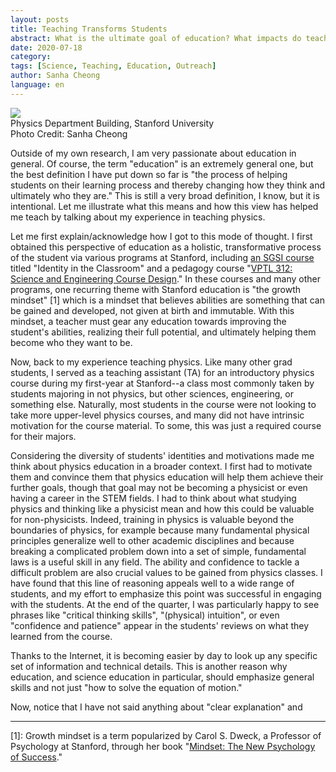 ```yaml
---
layout: posts
title: Teaching Transforms Students
abstract: What is the ultimate goal of education? What impacts do teachers have on their students?
date: 2020-07-18
category: 
tags: [Science, Teaching, Education, Outreach]
author: Sanha Cheong
language: en
---
```


<img src="{{ site.base }}assets/img/posts/2020-07-18-header.jpg" class="post-img"/>

<div class="img-caption">Physics Department Building, Stanford University
<div class="img-ref">Photo Credit: Sanha Cheong</div>
</div>

Outside of my own research, I am very passionate about education in general. Of course, the term "education" is an extremely general one, but the best definition I have put down so far is "the process of helping students on their learning process and thereby changing how they think and ultimately who they are." This is still a very broad definition, I know, but it is intentional. Let me illustrate what this means and how this view has helped me teach by talking about my experience in teaching physics.

Let me first explain/acknowledge how I got to this mode of thought. I first obtained this perspective of education as a holistic, transformative process of the student via various programs at Stanford, including [an SGSI course](https://vpge.stanford.edu/interdisciplinary-learning/sgsi/2018) titled "Identity in the Classroom" and a pedagogy course "[VPTL 312: Science and Engineering Course Design](https://vptl.stanford.edu/node/1066)." In these courses and many other programs, one recurring theme with Stanford education is "the growth mindset" [1] which is a mindset that believes abilities are something that can be gained and developed, not given at birth and immutable. With this mindset, a teacher must gear any education towards improving the student's abilities, realizing their full potential, and ultimately helping them become who they want to be.

Now, back to my experience teaching physics. Like many other grad students, I served as a teaching assistant (TA) for an introductory physics course during my first-year at Stanford--a class most commonly taken by students majoring in not physics, but other sciences, engineering, or something else. Naturally, most students in the course were not looking to take more upper-level physics courses, and many did not have intrinsic motivation for the course material. To some, this was just a required course for their majors.

Considering the diversity of students' identities and motivations made me think about physics education in a broader context. I first had to motivate them and convince them that physics education will help them achieve their further goals, though that goal may not be becoming a physicist or even having a career in the STEM fields. I had to think about what studying physics and thinking like a physicist mean and how this could be valuable for non-physicists. Indeed, training in physics is valuable beyond the boundaries of physics, for example because many fundamental physical principles generalize well to other academic disciplines and because breaking a complicated problem down into a set of simple, fundamental laws is a useful skill in any field. The ability and confidence to tackle a difficult problem are also crucial values to be gained from physics classes. I have found that this line of reasoning appeals well to a wide range of students, and my effort to emphasize this point was successful in engaging with the students. At the end of the quarter, I was particularly happy to see phrases like "critical thinking skills", "(physical) intuition", or even "confidence and patience" appear in the students' reviews on what they learned from the course.

Thanks to the Internet, it is becoming easier by day to look up any specific set of information and technical details. This is another reason why education, and science education in particular, should emphasize general skills and not just "how to solve the equation of motion."

Now, notice that I have not said anything about "clear explanation" and 

***

[1]: Growth mindset is a term popularized by Carol S. Dweck, a Professor of Psychology at Stanford, through her book "[Mindset: The New Psychology of Success](https://www.amazon.com/Mindset-Psychology-Carol-S-Dweck/dp/0345472322)."
